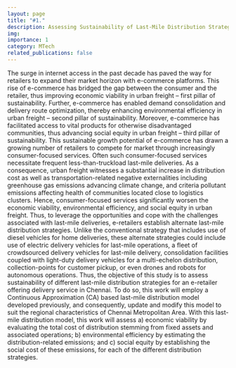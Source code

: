 ```yaml
---
layout: page
title: "#1."
description: Assessing Sustainability of Last-Mile Distribution Strategies for E-commerce Deliveries in Chennai
img: 
importance: 1
category: MTech
related_publications: false
---
```


The surge in internet access in the past decade has paved the way for retailers to expand their market horizon with e-commerce platforms. This rise of e-commerce has bridged the gap between the consumer and the retailer, thus improving economic viability in urban freight – first pillar of sustainability. Further, e-commerce has enabled demand consolidation and delivery route optimization, thereby enhancing environmental efficiency in urban freight – second pillar of sustainability. Moreover, e-commerce has facilitated access to vital products for otherwise disadvantaged communities, thus advancing social equity in urban freight – third pillar of sustainability. This sustainable growth potential of e-commerce has drawn a growing number of retailers to compete for market through increasingly consumer-focused services. Often such consumer-focused services necessitate frequent less-than-truckload last-mile deliveries. As a consequence, urban freight witnesses a substantial increase in distribution cost as well as transportation-related negative externalities including greenhouse gas emissions advancing climate change, and criteria pollutant emissions affecting health of communities located close to logistics clusters. Hence, consumer-focused services significantly worsen the economic viability, environmental efficiency, and social equity in urban freight. Thus, to leverage the opportunities and cope with the challenges associated with last-mile deliveries, e-retailers establish alternate last-mile distribution strategies. Unlike the conventional strategy that includes use of diesel vehicles for home deliveries, these alternate strategies could include use of electric delivery vehicles for last-mile operations, a fleet of crowdsourced delivery vehicles for last-mile delivery, consolidation facilities coupled with light-duty delivery vehicles for a multi-echelon distribution, collection-points for customer pickup, or even drones and robots for autonomous operations. Thus, the objective of this study is to assess sustainability of different last-mile distribution strategies for an e-retailer offering delivery service in Chennai. To do so, this work will employ a Continuous Approximation (CA) based last-mile distribution model developed previously, and consequently, update and modify this model to suit the regional characteristics of Chennai Metropolitan Area. With this last-mile distribution model, this work will assess a) economic viability by evaluating the total cost of distribution stemming from fixed assets and associated operations; b) environmental efficiency by estimating the distribution-related emissions; and c) social equity by establishing the social cost of these emissions, for each of the different distribution strategies.
